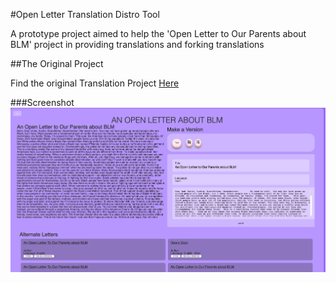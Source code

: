 #Open Letter Translation Distro Tool

A prototype project aimed to help the 'Open Letter to Our Parents about BLM' project in providing translations and forking translations

##The Original Project

Find the original Translation Project [Here](https://docs.google.com/document/d/10syOzyDfJfmw9Bg89cam8wj29sa_rJHoDXFbrhrFJLs/)

###Screenshot
![Application Screenshot](screenshot/full-screenshot.png)
